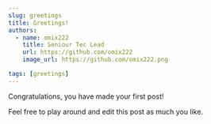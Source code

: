 ```yaml
---
slug: greetings
title: Greetings!
authors:
  - name: omix222
    title: Seniour Tec Lead
    url: https://github.com/omix222
    image_url: https://github.com/omix222.png

tags: [greetings]
---
```


Congratulations, you have made your first post!

Feel free to play around and edit this post as much you like.